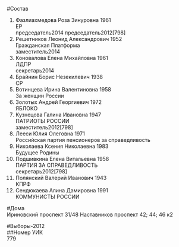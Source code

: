 #Состав  
1. Фазлиахмедова Роза Зинуровна 1961  
    ЕР  
    председатель2014 председатель2012[798]  
2. Решетников Леонид Александрович 1952  
    Гражданская Платформа  
    заместитель2014  
3. Коновалова Елена Михайловна 1961  
    ЛДПР  
    секретарь2014  
4. Брайнин Борис Незекилевич 1938  
    СР  
5. Вотинцева Ирина Валентиновна 1958  
    За женщин России  
6. Золотых Андрей Георгиевич 1972  
    ЯБЛОКО  
7. Кузнецова Галина Ивановна 1947  
    ПАТРИОТЫ РОССИИ  
    заместитель2012[798]  
8. Лееси Юлия Олеговна 1971  
    Российская партия пенсионеров за справедливость  
9. Николаева Ксения Николаевна 1983  
    Будущее Родины  
10. Подшивкина Елена Витальевна 1958  
    ПАРТИЯ ЗА СПРАВЕДЛИВОСТЬ  
    секретарь2012[798]  
11. Полянский Валерий Иванович 1943  
    КПРФ  
12. Сендюкаева Алина Дамировна 1991  
    КОММУНИСТЫ РОССИИ  
  
#Дома  
Ириновский проспект 31/48 Наставников проспект 42; 44; 46 к2  
  
#Выборы-2012  
##Номер УИК  
779  
